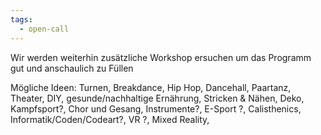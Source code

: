 ```yaml
---
tags:
  - open-call
---
```


Wir werden weiterhin zusätzliche Workshop ersuchen um das Programm gut und anschaulich zu Füllen

Mögliche Ideen: Turnen, Breakdance, Hip Hop, Dancehall, Paartanz, Theater, DIY, gesunde/nachhaltige Ernährung, Stricken & Nähen, Deko, Kampfsport?, Chor und Gesang, Instrumente?, E-Sport ?,  Calisthenics, Informatik/Coden/Codeart?, VR ?, Mixed Reality,  

